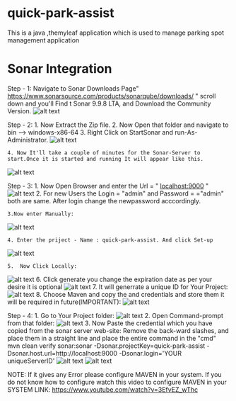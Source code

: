 # quick-park-assist
This is a java ,themyleaf application which is used to manage parking spot management application

# Sonar Integration
Step - 1:
    Navigate to Sonar Downloads Page"  https://www.sonarsource.com/products/sonarqube/downloads/  " scroll down and you'll Find t
    Sonar 9.9.8 LTA, and Download the Community Version.
        ![alt text](image.png)

Step - 2:
    1. Now Extract the Zip file.
    2. Now Open that folder and navigate to bin --> windows-x86-64 
    3. Right Click on StartSonar and run-As-Administrator.
        ![alt text](image-1.png)

    4. Now It'll take a couple of minutes for the Sonar-Server to start.Once it is started and running It will appear like this.
![alt text](image-3.png)

Step - 3:
    1. Now Open Browser and enter the Url = "  [localhost:9000](http://localhost:9000) "
        ![alt text](image-4.png)
    2. For new Users the Login = "admin" and Password = ="admin" both are same. After login change the newpassword acccordingly.
    
    3.Now enter Manually: 
![alt text](image-5.png)
    
    4. Enter the priject - Name : quick-park-assist. And click Set-up
![alt text](image-6.png) 

    5.  Now Click Locally:
![alt text](image-7.png)
    6. Click generate  you change the expiration date as per your desire it is optional
![alt text](image-8.png)
    7. It will generrate a unique ID for Your Project:
    ![alt text](image-9.png)
    8. Choose Maven and copy the and credentials and store them it will be required in future(IMPORTANT):
    ![alt text](image-10.png)

Step - 4:
    1. Go to Your Project folder:
    ![alt text](image-11.png)
    2. Open Command-prompt from that folder:
    ![alt text](image-12.png)
    3. Now Paste the credential which you have copied from the sonar server web-site: Remove the back-ward slashes,
    and place them in a straight line and place the entire command in the "cmd"
    mvn clean verify sonar:sonar  -Dsonar.projectKey=quick-park-assist -Dsonar.host.url=http://localhost:9000 -Dsonar.login='YOUR uniqueServerID'
    ![alt text](image-13.png)
    ![alt text](image-14.png)

NOTE: If it gives any Error please configure MAVEN in your system.
If you do not know how to configure watch this video to configure MAVEN in your SYSTEM 
LINK: https://www.youtube.com/watch?v=3EfvEZ_wThc


